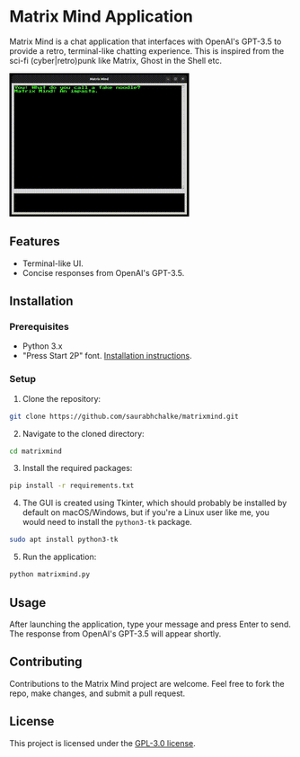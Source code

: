# Matrix Mind Application

Matrix Mind is a chat application that interfaces with OpenAI's GPT-3.5 to provide a retro, terminal-like chatting experience.
This is inspired from the sci-fi (cyber|retro)punk like Matrix, Ghost in the Shell etc.

![Matrix Mind in Action](matrix-mind-demo.gif)

## Features

- Terminal-like UI.
- Concise responses from OpenAI's GPT-3.5.

## Installation

### Prerequisites

- Python 3.x
- "Press Start 2P" font. [Installation instructions](https://fonts.google.com/specimen/Press+Start+2P).

### Setup

1. Clone the repository:

```bash
git clone https://github.com/saurabhchalke/matrixmind.git

```

2. Navigate to the cloned directory:

```bash
cd matrixmind
```

3. Install the required packages:
```bash
pip install -r requirements.txt

```

4. The GUI is created using Tkinter, which should probably be installed by default on macOS/Windows, but if you're a Linux user like me, you would need to install the `python3-tk` package.

```bash
sudo apt install python3-tk
```

5. Run the application:

```bash
python matrixmind.py
```

## Usage

After launching the application, type your message and press Enter to send. The response from OpenAI's GPT-3.5 will appear shortly.

## Contributing

Contributions to the Matrix Mind project are welcome. Feel free to fork the repo, make changes, and submit a pull request.

## License

This project is licensed under the [GPL-3.0 license](LICENSE).
